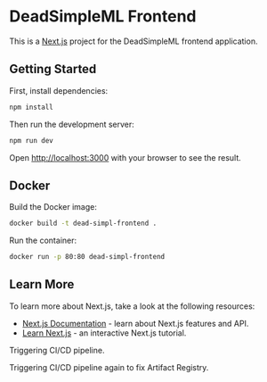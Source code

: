 # DeadSimpleML Frontend

This is a [Next.js](https://nextjs.org) project for the DeadSimpleML frontend application.

## Getting Started

First, install dependencies:

```bash
npm install
```

Then run the development server:

```bash
npm run dev
```

Open [http://localhost:3000](http://localhost:3000) with your browser to see the result.

## Docker

Build the Docker image:

```bash
docker build -t dead-simpl-frontend .
```

Run the container:

```bash
docker run -p 80:80 dead-simpl-frontend
```

## Learn More

To learn more about Next.js, take a look at the following resources:

- [Next.js Documentation](https://nextjs.org/docs) - learn about Next.js features and API.
- [Learn Next.js](https://nextjs.org/learn) - an interactive Next.js tutorial.

Triggering CI/CD pipeline.

Triggering CI/CD pipeline again to fix Artifact Registry.

